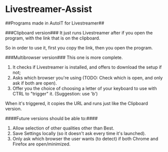 # Livestreamer-Assist #
##Programs made in AutoIT for Livestreamer##


###Clipboard version###
It just runs Livestreamer after if you open the program, with the link that is on the clipboard.

So in order to use it, first you copy the link, then you open the program.

###Multibrowser version###
This one is more complete.

1. It checks if Livestreamer is installed, and offers to download the setup if not;
2. Asks which browser you're using (TODO: Check which is open, and only ask if both are open).
3. Offer you the choice of choosing a letter of your keyboard to use with CTRL to "trigger" it. (Suggestion: use 'b')

When it's triggered, it copies the URL and runs just like the Clipboard version.


####Future versions should be able to:####

1. Allow selection of other qualities other than Best.
2. Save Settings locally (so it doesn't ask every time it's launched).
3. Only ask which browser the user wants (to detect) if both Chrome and Firefox are open/minimized.